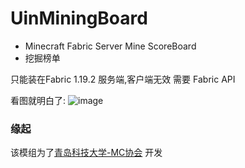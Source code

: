 # UinMiningBoard
- Minecraft Fabric Server Mine ScoreBoard
- 挖掘榜单

只能装在Fabric 1.19.2 服务端,客户端无效
需要 Fabric API

看图就明白了:
![image](https://user-images.githubusercontent.com/68675068/226177277-ec0f71b0-e637-4105-9129-688a659f4015.png)

### 缘起
该模组为了[青岛科技大学-MC协会](https://skin.qustmc.cn/) 开发
